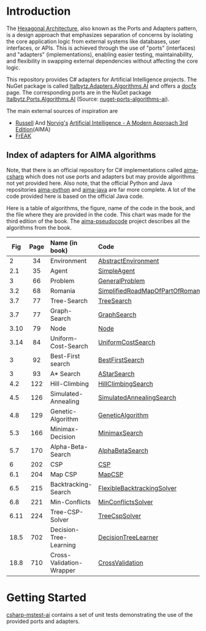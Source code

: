 # Introduction

The [Hexagonal Architecture](https://web.archive.org/web/20180822100852/http://alistair.cockburn.us/Hexagonal+architecture), also known as the Ports and Adapters pattern, is a design approach that emphasizes separation of concerns by isolating the core application logic from external systems like databases, user interfaces, or APIs. This is achieved through the use of "ports" (interfaces) and "adapters" (implementations), enabling easier testing, maintainability, and flexibility in swapping external dependencies without affecting the core logic.

This repository provides C# adapters for Artificial Intelligence projects. The NuGet package is called [Italbytz.Adapters.Algorithms.AI](https://www.nuget.org/packages/Italbytz.Adapters.Algorithms.AI) and offers a [docfx](https://italbytz.github.io/nuget-adapters-algorithms-ai/) page. The corresponding ports are in the NuGet package [Italbytz.Ports.Algorithms.AI](https://www.nuget.org/packages/Italbytz.Ports.Algorithms.AI) (Source: [nuget-ports-algorithms-ai](https://github.com/Italbytz/nuget-ports-algorithms-ai)).

The main external sources of inspiration are

- [Russell](http://www.cs.berkeley.edu/~russell/) And [Norvig's](http://www.norvig.com/) [Artificial Intelligence - A Modern Approach 3rd Edition](http://aima.cs.berkeley.edu/)(AIMA)
- [FrEAK](https://sourceforge.net/projects/freak427/)

## Index of adapters for AIMA algorithms

Note, that there is an official repository for C# implementations called [aima-csharp](https://github.com/aimacode/aima-csharp) which does not use ports and adapters but may provide algorithms not yet provided here. Also note, that the official Python and Java repositories [aima-python](https://github.com/aimacode/aima-python) and [aima-java](https://github.com/aimacode/aima-java) are far more complete. A lot of the code provided here is based on the official Java code.

Here is a table of algorithms, the figure, name of the code in the book, and the file where they are provided in the code. This chart was made for the third edition of the book. The [aima-pseudocode](https://github.com/aimacode/aima-pseudocode) project describes all the algorithms from the book.

|Fig|Page|Name (in book)|Code|
| -------- |:--------:| :-----| :----- |
|2|34|Environment|[AbstractEnvironment](/Italbytz.Adapters.Algorithms.AI/Italbytz.Adapters.Algorithms.AI/Agent/AbstractEnvironment.cs)|
|2.1|35|Agent|[SimpleAgent](/Italbytz.Adapters.Algorithms.AI/Italbytz.Adapters.Algorithms.AI/Agent/SimpleAgent.cs)|
|3|66|Problem|[GeneralProblem](/Italbytz.Adapters.Algorithms.AI/Italbytz.Adapters.Algorithms.AI/Search/Framework/Problem/GeneralProblem.cs)|
|3.2|68|Romania|[SimplifiedRoadMapOfPartOfRomania](/Italbytz.Adapters.Algorithms.AI/Italbytz.Adapters.Algorithms.AI.Tests/Environment/Map/SimplifiedRoadMapOfPartOfRomania.cs)|
|3.7|77|Tree-Search|[TreeSearch](/Italbytz.Adapters.Algorithms.AI/Italbytz.Adapters.Algorithms.AI/Search/Framework/QSearch/TreeSearch.cs)|
|3.7|77|Graph-Search|[GraphSearch](/Italbytz.Adapters.Algorithms.AI/Italbytz.Adapters.Algorithms.AI/Search/Framework/QSearch/GraphSearch.cs)|
|3.10|79|Node|[Node](/Italbytz.Adapters.Algorithms.AI/Italbytz.Adapters.Algorithms.AI/Search/Framework/Node.cs)|
|3.14|84|Uniform-Cost-Search|[UniformCostSearch](/Italbytz.Adapters.Algorithms.AI/Italbytz.Adapters.Algorithms.AI/Search/Uninformed/UniformCostSearch.cs)|
|3|92|Best-First search|[BestFirstSearch](/Italbytz.Adapters.Algorithms.AI/Italbytz.Adapters.Algorithms.AI/Search/Informed/BestFirstSearch.cs)|
|3|93|A\* Search|[AStarSearch](/Italbytz.Adapters.Algorithms.AI/Italbytz.Adapters.Algorithms.AI/Search/Informed/AStarSearch.cs)|
|4.2|122|Hill-Climbing|[HillClimbingSearch](/Italbytz.Adapters.Algorithms.AI/Italbytz.Adapters.Algorithms.AI/Search/Local/HillClimbingSearch.cs)|
|4.5|126|Simulated-Annealing|[SimulatedAnnealingSearch](/Italbytz.Adapters.Algorithms.AI/Italbytz.Adapters.Algorithms.AI/Search/Local/SimulatedAnnealingSearch.cs)|
|4.8|129|Genetic-Algorithm|[GeneticAlgorithm](/Italbytz.Adapters.Algorithms.AI/Italbytz.Adapters.Algorithms.AI/Search/Local/GeneticAlgorithm.cs)
|5.3|166|Minimax-Decision|[MinimaxSearch](/Italbytz.Adapters.Algorithms.AI/Italbytz.Adapters.Algorithms.AI/Search/Adversarial/MinimaxSearch.cs)|
|5.7|170|Alpha-Beta-Search|[AlphaBetaSearch](/Italbytz.Adapters.Algorithms.AI/Italbytz.Adapters.Algorithms.AI/Search/Adversarial/AlphaBetaSearch.cs)|
|6|202|CSP|[CSP](/Italbytz.Adapters.Algorithms.AI/Italbytz.Adapters.Algorithms.AI/Search/CSP/CSP.cs)|
|6.1|204|Map CSP|[MapCSP](/Italbytz.Adapters.Algorithms.AI/Italbytz.Adapters.Algorithms.AI/Search/CSP/Examples/MapCSP.cs)|
|6.5|215|Backtracking-Search|[FlexibleBacktrackingSolver](/Italbytz.Adapters.Algorithms.AI/Italbytz.Adapters.Algorithms.AI/Search/CSP/Solver/FlexibleBacktrackingSolver.cs)|
|6.8|221|Min-Conflicts|[MinConflictsSolver](/Italbytz.Adapters.Algorithms.AI/Italbytz.Adapters.Algorithms.AI/Search/CSP/Solver/MinConflictsSolver.cs)|
|6.11|224|Tree-CSP-Solver|[TreeCspSolver](/Italbytz.Adapters.Algorithms.AI/Italbytz.Adapters.Algorithms.AI/Search/CSP/Solver/TreeCspSolver.cs)|
|18.5|702|Decision-Tree-Learning|[DecisionTreeLearner](/Italbytz.Adapters.Algorithms.AI/Italbytz.Adapters.Algorithms.AI/Learning/Learners/DecisionTreeLearner.cs)|
|18.8|710|Cross-Validation-Wrapper|[CrossValidation](/Italbytz.Adapters.Algorithms.AI/Italbytz.Adapters.Algorithms.AI/Learning/Inductive/CrossValidation.cs)|


# Getting Started

[csharp-mstest-ai](https://github.com/RobinNunkesser/csharp-mstest-ai) contains a set of unit tests demonstrating the use of the provided ports and adapters.